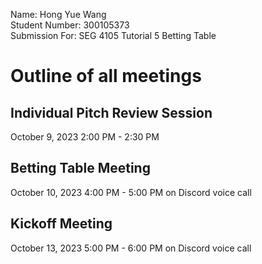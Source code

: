 Name: Hong Yue Wang \
Student Number: 300105373 \
Submission For: SEG 4105 Tutorial 5 Betting Table

# Outline of all meetings
## Individual Pitch Review Session 
October 9, 2023 2:00 PM - 2:30 PM
## Betting Table Meeting
October 10, 2023 4:00 PM - 5:00 PM on Discord voice call
## Kickoff Meeting
October 13, 2023 5:00 PM - 6:00 PM on Discord voice call
